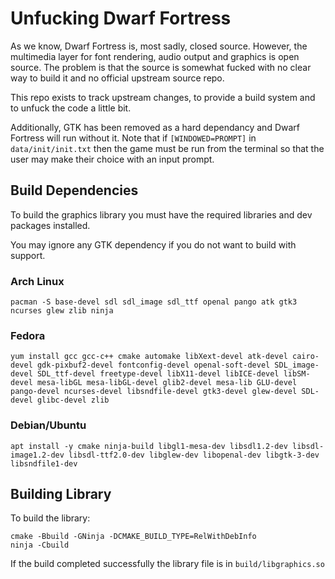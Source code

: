 Unfucking Dwarf Fortress
========================

As we know, Dwarf Fortress is, most sadly, closed source. However, the multimedia
layer for font rendering, audio output and graphics is open source. The problem
is that the source is somewhat fucked with no clear way to build it and no official
upstream source repo.

This repo exists to track upstream changes, to provide a build system and to unfuck
the code a little bit.

Additionally, GTK has been removed as a hard dependancy and Dwarf Fortress will
run without it. Note that if `[WINDOWED=PROMPT]` in `data/init/init.txt` then
the game must be run from the terminal so that the user may make their choice
with an input prompt.

## Build Dependencies

To build the graphics library you must have the required libraries and
dev packages installed.

You may ignore any GTK dependency if you do not want to build with support.

### Arch Linux

```pacman -S base-devel sdl sdl_image sdl_ttf openal pango atk gtk3 ncurses glew zlib ninja```

### Fedora

```yum install gcc gcc-c++ cmake automake libXext-devel atk-devel cairo-devel gdk-pixbuf2-devel fontconfig-devel openal-soft-devel SDL_image-devel SDL_ttf-devel freetype-devel libX11-devel libICE-devel libSM-devel mesa-libGL mesa-libGL-devel glib2-devel mesa-lib GLU-devel pango-devel ncurses-devel libsndfile-devel gtk3-devel glew-devel SDL-devel glibc-devel zlib```

### Debian/Ubuntu

```apt install -y cmake ninja-build libgl1-mesa-dev libsdl1.2-dev libsdl-image1.2-dev libsdl-ttf2.0-dev libglew-dev libopenal-dev libgtk-3-dev libsndfile1-dev```

## Building Library

To build the library:

```
cmake -Bbuild -GNinja -DCMAKE_BUILD_TYPE=RelWithDebInfo
ninja -Cbuild
```

If the build completed successfully the library file is in `build/libgraphics.so`
